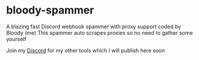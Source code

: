 # bloody-spammer
A blazing fast Discord webhook spammer with proxy support coded by Bloody (me)
This spammer auto scrapes proxies so no need to gather some yourself 

Join my [Discord](https://discord.gg/sJTjPzaPT5) for my other tools which I will publish here soon 
